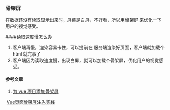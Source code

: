 ### 骨架屏

在数据还没有读取显示出来时，屏幕是白屏，不好看，所以用骨架屏 来优化一下用户的视觉感受。

####读取速度慢怎么办

1. 客户端再慢，渲染容易卡住，可以提前在 服务端渲染好页面，客户端就加载个 html 就完事了
2. 客户端因为读取速度慢，出现白屏，就可以加载个骨架屏，优化用户的视觉感受。  





#### 参考文章

1. [为 vue 项目添加骨架屏](https://xiaoiver.github.io/coding/2017/07/30/%E4%B8%BAvue%E9%A1%B9%E7%9B%AE%E6%B7%BB%E5%8A%A0%E9%AA%A8%E6%9E%B6%E5%B1%8F.html) 

​       [Vue页面骨架屏注入实践](https://segmentfault.com/a/1190000014832185)

